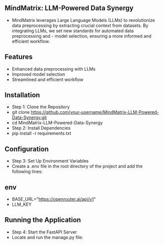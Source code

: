 ## MindMatrix: LLM-Powered Data Synergy
- MindMatrix leverages Large Language Models (LLMs) to revolutionize data preprocessing by extracting crucial context from datasets. By integrating LLMs, we set new standards for automated data preprocessing and - model selection, ensuring a more informed and efficient workflow.

## Features
- Enhanced data preprocessing with LLMs
- Improved model selection
- Streamlined and efficient workflow
## Installation
- Step 1: Clone the Repository
 - git clone https://github.com/your-username/MindMatrix-LLM-Powered-Data-Synergy.git
 - cd MindMatrix-LLM-Powered-Data-Synergy
- Step 2: Install Dependencies
 - pip install -r requirements.txt
## Configuration
- Step 3: Set Up Environment Variables
 - Create a .env file in the root directory of the project and add the following lines:

## env
- BASE_URL="https://openrouter.ai/api/v1"
 - LLM_KEY

## Running the Application
- Step 4: Start the FastAPI Server
 - Locate and run the manage.py file:

